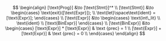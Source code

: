 $$
\begin{align}
    [\text{Prog}] &\to [\text{Stmt}]^* \\
    [\text{Stmt}] &\to 
    \begin{cases}
        \text{exit}([\text{Expr}]); \\
        \text{let}\space\text{ident} = 
        [\text{Expr}];
    \end{cases} \\
    [\text{Expr}] &\to 
    \begin{cases}
        \text{int\_lit} \\
        \text{ident} \\
        [\text{BinExpr}] 
    \end{cases} \\
    [\text{BinExpr}] &\to 
    \begin{cases}
        [\text{Expr}] * [\text{Expr}] & \text
        {prec} = 1 \\
        [\text{Expr}] + [\text{Expr}] & \text
        {prec} = 0 \\
    \end{cases}
\end{align}
$$